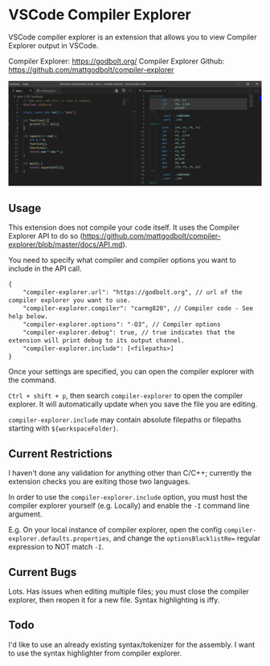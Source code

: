 # VSCode Compiler Explorer

VSCode compiler explorer is an extension that allows you to view Compiler Explorer output in VSCode.

Compiler Explorer: https://godbolt.org/
Compiler Explorer Github: https://github.com/mattgodbolt/compiler-explorer

![Display-Example](resource/Display-Example.PNG)

## Usage 

This extension does not compile your code itself. It uses the Compiler Explorer API to do so (https://github.com/mattgodbolt/compiler-explorer/blob/master/docs/API.md).

You need to specify what compiler and compiler options you want to include in the API call.

```
{
    "compiler-explorer.url": "https://godbolt.org", // url of the compiler explorer you want to use.
    "compiler-explorer.compiler": "carmg820", // Compiler code - See help below.
    "compiler-explorer.options": "-O3", // Compiler options
    "compiler-explorer.debug": true, // true indicates that the extension will print debug to its output channel.
    "compiler-explorer.include": [<filepaths>]
}
```

Once your settings are specified, you can open the compiler explorer with the command.

`Ctrl + shift + p`, then search `compiler-explorer` to open the compiler explorer. It will automatically update when you save the file you are editing.

`compiler-explorer.include` may contain absolute filepaths or filepaths starting with `${workspaceFolder}`.

## Current Restrictions

I haven't done any validation for anything other than C/C++; currently the extension checks you are exiting those two languages.

In order to use the `compiler-explorer.include` option, you must host the compiler explorer yourself (e.g. Locally) and enable the `-I` command line argument.

E.g. On your local instance of compiler explorer, open the config `compiler-explorer.defaults.properties`, and change the `optionsBlacklistRe=` regular expression to NOT match `-I`.

## Current Bugs

Lots. Has issues when editing multiple files; you must close the compiler explorer, then reopen it for a new file.
Syntax highlighting is iffy.

## Todo

I'd like to use an already existing syntax/tokenizer for the assembly. I want to use the syntax highlighter from compiler explorer.